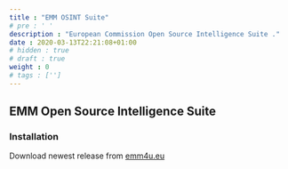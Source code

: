 ```yaml
---
title : "EMM OSINT Suite"
# pre : ' '
description : "European Commission Open Source Intelligence Suite ."
date : 2020-03-13T22:21:08+01:00
# hidden : true
# draft : true
weight : 0
# tags : ['']
---
```


## EMM Open Source Intelligence Suite

### Installation

Download newest release from [emm4u.eu](https://repository.emm4u.eu/osint/)
